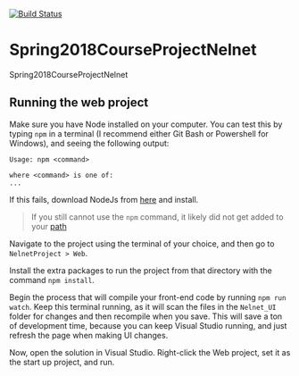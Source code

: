 [![Build Status](https://tuitionassistant.visualstudio.com/_apis/public/build/definitions/df358588-f09c-47b3-bd42-80c57eb563c1/1/badge)](https://tuitionassistant.visualstudio.com/TuitionAssistant/_build/index?definitionId=1)


# Spring2018CourseProjectNelnet
Spring2018CourseProjectNelnet

## Running the web project
Make sure you have Node installed on your computer. You can test this by typing `npm` in a terminal (I recommend either Git Bash or Powershell for Windows), and seeing the following output:
```
Usage: npm <command>

where <command> is one of:
...
```

If this fails, download NodeJs from [here](https://nodejs.org/en/download/) and install.
> If you still cannot use the `npm` command, it likely did not get added to your [path](https://stackoverflow.com/questions/27864040/fixing-npm-path-in-windows-8-and-10)

Navigate to the project using the terminal of your choice, and then go to `NelnetProject > Web`.

Install the extra packages to run the project from that directory with the command `npm install`.

Begin the process that will compile your front-end code by running `npm run watch`. Keep this terminal running, as it will scan the files in the `Nelnet_UI` folder for changes and then recompile when you save. This will save a ton of development time, because you can keep Visual Studio running, and just refresh the page when making UI changes.

Now, open the solution in Visual Studio. Right-click the Web project, set it as the start up project, and run.
